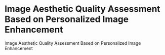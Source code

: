 # Image Aesthetic Quality Assessment Based on Personalized Image Enhancement
Image Aesthetic Quality Assessment Based on Personalized Image Enhancement
